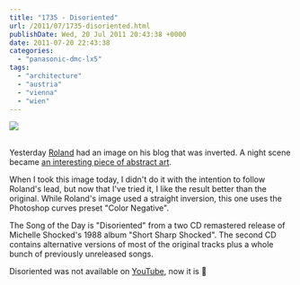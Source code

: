 ```yaml
---
title: "1735 - Disoriented"
url: /2011/07/1735-disoriented.html
publishDate: Wed, 20 Jul 2011 20:43:38 +0000
date: 2011-07-20 22:43:38
categories: 
  - "panasonic-dmc-lx5"
tags: 
  - "architecture"
  - "austria"
  - "vienna"
  - "wien"
---
```

<div class="container">
<div class="center"><a target="_blank" href="https://d25zfm9zpd7gm5.cloudfront.net/1200x1200/2011/20110720_191707_ps_inv.jpg"><img src="https://d25zfm9zpd7gm5.cloudfront.net/0600x0600/2011/20110720_191707_ps_inv.jpg" /></a></div>
</div>
<br />

Yesterday <a href="http://blog.punctumsaliens.ch/" target="_blank">Roland</a> had an image on his blog that was inverted. A night scene became <a href="http://blog.punctumsaliens.ch/2011/07/energy-pathways/" target="_blank">an interesting piece of abstract art</a>.

<a target="_blank" href="https://d25zfm9zpd7gm5.cloudfront.net/1200x1200/2011/20110720_191707_ps.jpg"><img style="margin: 0pt 10px 0pt 0px; float: left;" src="https://d25zfm9zpd7gm5.cloudfront.net/0150x0150/2011/20110720_191707_ps.jpg" alt="" border="0" /></a> When I took this image today, I didn't do it with the intention to follow Roland's lead, but now that I've tried it, I like the result better than the original. While Roland's image used a straight inversion, this one uses the Photoshop curves preset "Color Negative".

 The Song of the Day is "Disoriented" from a two CD remastered release of Michelle Shocked's 1988 album "Short Sharp Shocked". The second CD contains alternative versions of most of the original tracks plus a whole bunch of previously unreleased songs.

Disoriented was not available on <a href="http://www.youtube.com/watch?v=3YiCkOA0HP8" target="_blank">YouTube</a>, now it is 🙂
